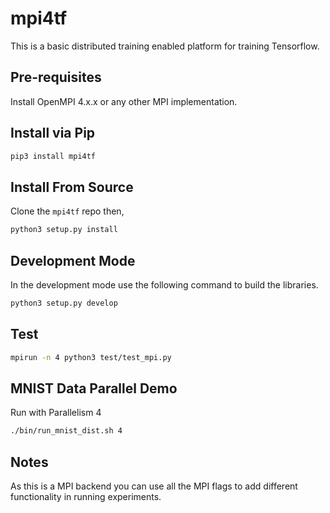 # mpi4tf

This is a basic distributed training enabled platform for training Tensorflow. 

## Pre-requisites

Install OpenMPI 4.x.x or any other MPI implementation. 

## Install via Pip

```bash
pip3 install mpi4tf
```

## Install From Source

Clone the `mpi4tf` repo then, 

```bash
python3 setup.py install
```

## Development Mode

In the development mode use the following command to build the libraries. 

```bash
python3 setup.py develop
```

## Test

```bash
mpirun -n 4 python3 test/test_mpi.py
```

## MNIST Data Parallel Demo

Run with Parallelism 4

```bash
./bin/run_mnist_dist.sh 4
```

## Notes

As this is a MPI backend you can use all the MPI flags to add different functionality
in running experiments. 